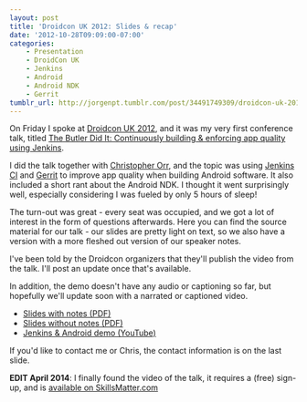 ```yaml
---
layout: post
title: 'Droidcon UK 2012: Slides & recap'
date: '2012-10-28T09:09:00-07:00'
categories:
    - Presentation
    - DroidCon UK
    - Jenkins
    - Android
    - Android NDK
    - Gerrit
tumblr_url: http://jorgenpt.tumblr.com/post/34491749309/droidcon-uk-2012-slides-recap
---
```


On Friday I spoke at [Droidcon UK 2012](http://uk.droidcon.com), and it was my very first conference talk, titled [The Butler Did It: Continuously building & enforcing app quality using Jenkins](http://uk.droidcon.com/2012/sessions/the-butler-did-it-continuously-building-enforcing-app-quality-using-jenkins/).

I did the talk together with [Christopher Orr](http://chris.orr.me.uk/+), and the topic was using [Jenkins CI](http://jenkins-ci.org/) and [Gerrit](http://code.google.com/p/gerrit/) to improve app quality when building Android software. It also included a short rant about the Android NDK. I thought it went surprisingly well, especially considering I was fueled by only 5 hours of sleep!

The turn-out was great - every seat was occupied, and we got a lot of interest in the form of questions afterwards. Here you can find the source material for our talk - our slides are pretty light on text, so we also have a version with a more fleshed out version of our speaker notes.

I've been told by the Droidcon organizers that they'll publish the video from the talk. I'll post an update once that's available.

In addition, the demo doesn't have any audio or captioning so far, but hopefully we'll update soon with a narrated or captioned video.

* [Slides with notes (PDF)](https://dl.dropbox.com/u/987046/Presentations/droidcon_slides_with_notes.pdf)
* [Slides without notes (PDF)](https://dl.dropbox.com/u/987046/Presentations/droidcon_slides.pdf)
* [Jenkins & Android demo (YouTube)](http://youtu.be/E3ZHBD1Med8)

If you'd like to contact me or Chris, the contact information is on the last slide.

**EDIT April 2014**: I finally found the video of the talk, it requires a (free) sign-up, and is [available on SkillsMatter.com](https://skillsmatter.com/skillscasts/3729-the-butler-did-it-continuously-building-enforcing-app-quality-using-jenkins)
